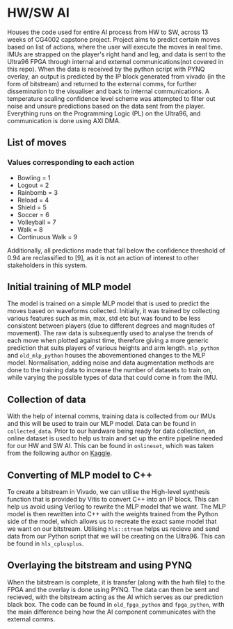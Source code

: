 # HW/SW AI

Houses the code used for entire AI process from HW to SW, across 13 weeks of CG4002 capstone project. Project aims to predict certain moves based on list of actions, where the user will execute the moves in real time. IMUs are strapped on the player's right hand and leg, and data is sent to the Ultra96 FPGA through internal and external communications(not covered in this repo). When the data is received by the python script with PYNQ overlay, an output is predicted by the IP block generated from vivado (in the form of bitstream) and returned to the external comms, for further dissemination to the visualiser and back to internal communications. A temperature scaling confidence level scheme was attempted to filter out noise and unsure predictions based on the data sent from the player. Everything runs on the Programming Logic (PL) on the Ultra96, and communication is done using AXI DMA.

## List of moves
### Values corresponding to each action 
- Bowling = 1 
- Logout = 2 
- Rainbomb = 3 
- Reload = 4 
- Shield = 5 
- Soccer = 6 
- Volleyball = 7 
- Walk = 8 
- Continuous Walk = 9

Additionally, all predictions made that fall below the confidence threshold of 0.94 are reclassified to [9], as it is not an action of interest to other stakeholders in this system.

## Initial training of MLP model
The model is trained on a simple MLP model that is used to predict the moves based on waveforms collected. Initially, it was trained by collecting various features such as min, max, std etc but was found to be less consistent between players (due to different degrees and magnitudes of movement). The raw data is subsequently used to analyse the trends of each move when plotted against time, therefore giving a more generic prediction that suits players of various heights and arm length. `mlp_python` and `old_mlp_python` houses the abovementioned changes to the MLP model. Normalisation, adding noise and data augmentation methods are done to the training data to increase the number of datasets to train on, while varying the possible types of data that could come in from the IMU.

## Collection of data
With the help of internal comms, training data is collected from our IMUs and this will be used to train our MLP model. Data can be found in `collected_data`. Prior to our hardware being ready for data collection, an online dataset is used to help us train and set up the entire pipeline needed for our HW and SW AI. This can be found in `onlineset`, which was taken from the following author on [Kaggle](https://www.kaggle.com/datasets/harrisonlou/imu-glove/data).

## Converting of MLP model to C++
To create a bitstream in Vivado, we can utilise the High-level synthesis function that is provided by Vitis to convert C++ into an IP block. This can help us avoid using Verilog to rewrite the MLP model that we want. The MLP model is then rewritten into C++ with the weights trained from the Python side of the model, which allows us to recreate the exact same model that we want on our bitstream. Utilising `hls::stream` helps us recieve and send data from our Python script that we will be creating on the Ultra96. This can be found in `hls_cplusplus`.

## Overlaying the bitstream and using PYNQ
When the bitstream is complete, it is transfer (along with the hwh file) to the FPGA and the overlay is done using PYNQ. The data can then be sent and recieved, with the bitstream acting as the AI which serves as our prediction black box. The code can be found in `old_fpga_python` and `fpga_python`, with the main difference being how the AI component communicates with the external comms. 

